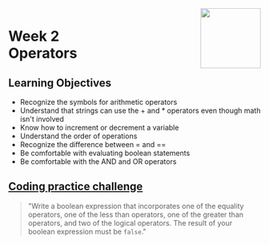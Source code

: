 <a href="../">
  <img src="/img/Java_Basics_Selection_and_Iteration_logo.avif" width="120" align="right">
</a>

# Week 2 <br> Operators

## Learning Objectives
- Recognize the symbols for arithmetic operators
- Understand that strings can use the + and * operators even though math isn't involved
- Know how to increment or decrement a variable
- Understand the order of operations
- Recognize the difference between = and ==
- Be comfortable with evaluating boolean statements
- Be comfortable with the AND and OR operators

## [Coding practice challenge](./Lab_Challenge.java)

>"Write a boolean expression that incorporates one of the equality operators, one of the less than operators, one of the greater than operators, and two of the logical operators. The result of your boolean expression must be `false`."
